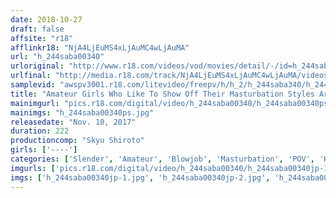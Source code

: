 ```yaml
---
date: 2018-10-27
draft: false
affsite: "r18"
afflinkr18: "NjA4LjEuMS4xLjAuMC4wLjAuMA"
url: "h_244saba00340"
urloriginal: "http://www.r18.com/videos/vod/movies/detail/-/id=h_244saba00340"
urlfinal: "http://media.r18.com/track/NjA4LjEuMS4xLjAuMC4wLjAuMA/videos/vod/movies/detail/-/id=h_244saba00340"
samplevid: "awspv3001.r18.com/litevideo/freepv/h/h_2/h_244saba340/h_244saba340_dmb_w.mp4"
title: "Amateur Girls Who Like To Show Off Their Masturbation Styles Are Unable To Resist These Rock Hard Cocks And Are Ready To Lick And Suck Them With Ultra Exquisite Blowjob Action In This Very Personal Film Collection"
mainimgurl: "pics.r18.com/digital/video/h_244saba00340/h_244saba00340ps.jpg"
mainimgs: "h_244saba00340ps.jpg"
releasedate: "Nov. 10, 2017"
duration: 222
productioncomp: "Skyu Shiroto"
girls: ['----']
categories: ['Slender', 'Amateur', 'Blowjob', 'Masturbation', 'POV', 'Hi-Def']
imgurls: ['pics.r18.com/digital/video/h_244saba00340/h_244saba00340jp-1.jpg', 'pics.r18.com/digital/video/h_244saba00340/h_244saba00340jp-2.jpg', 'pics.r18.com/digital/video/h_244saba00340/h_244saba00340jp-3.jpg', 'pics.r18.com/digital/video/h_244saba00340/h_244saba00340jp-4.jpg', 'pics.r18.com/digital/video/h_244saba00340/h_244saba00340jp-5.jpg', 'pics.r18.com/digital/video/h_244saba00340/h_244saba00340jp-6.jpg', 'pics.r18.com/digital/video/h_244saba00340/h_244saba00340jp-7.jpg', 'pics.r18.com/digital/video/h_244saba00340/h_244saba00340jp-8.jpg', 'pics.r18.com/digital/video/h_244saba00340/h_244saba00340jp-9.jpg', 'pics.r18.com/digital/video/h_244saba00340/h_244saba00340jp-10.jpg', 'pics.r18.com/digital/video/h_244saba00340/h_244saba00340jp-11.jpg', 'pics.r18.com/digital/video/h_244saba00340/h_244saba00340jp-12.jpg', 'pics.r18.com/digital/video/h_244saba00340/h_244saba00340jp-13.jpg', 'pics.r18.com/digital/video/h_244saba00340/h_244saba00340jp-14.jpg', 'pics.r18.com/digital/video/h_244saba00340/h_244saba00340jp-15.jpg', 'pics.r18.com/digital/video/h_244saba00340/h_244saba00340jp-16.jpg', 'pics.r18.com/digital/video/h_244saba00340/h_244saba00340jp-17.jpg', 'pics.r18.com/digital/video/h_244saba00340/h_244saba00340jp-18.jpg', 'pics.r18.com/digital/video/h_244saba00340/h_244saba00340jp-19.jpg', 'pics.r18.com/digital/video/h_244saba00340/h_244saba00340jp-20.jpg']
imgs: ['h_244saba00340jp-1.jpg', 'h_244saba00340jp-2.jpg', 'h_244saba00340jp-3.jpg', 'h_244saba00340jp-4.jpg', 'h_244saba00340jp-5.jpg', 'h_244saba00340jp-6.jpg', 'h_244saba00340jp-7.jpg', 'h_244saba00340jp-8.jpg', 'h_244saba00340jp-9.jpg', 'h_244saba00340jp-10.jpg', 'h_244saba00340jp-11.jpg', 'h_244saba00340jp-12.jpg', 'h_244saba00340jp-13.jpg', 'h_244saba00340jp-14.jpg', 'h_244saba00340jp-15.jpg', 'h_244saba00340jp-16.jpg', 'h_244saba00340jp-17.jpg', 'h_244saba00340jp-18.jpg', 'h_244saba00340jp-19.jpg', 'h_244saba00340jp-20.jpg']
---
```


